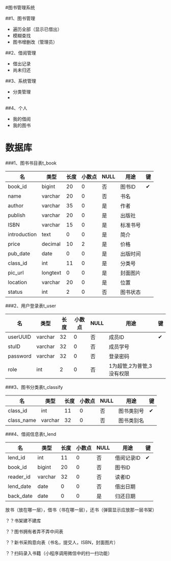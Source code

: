 #图书管理系统

##1、图书管理

- 遍历全部（显示已借出）
- 模糊查找
- 图书增删改（管理员）

##2、借阅管理

- 借出记录
- 尚未归还

##3、系统管理

* 分类管理
* 

##4、个人

* 我的借阅
* 我的图书


# 数据库

###1、图书书目表t_book

| 名           | 类型     | 长度 | 小数点 | NULL | 用途     | 键   |
| ------------ | -------- | ---- | ------ | ---- | -------- | ---- |
| book_id      | bigint   | 20   | 0      | 否   | 图书ID   | ✔    |
| name         | varchar  | 20   | 0      | 否   | 书名     |      |
| author       | varchar  | 35   | 0      | 是   | 作者     |      |
| publish      | varchar  | 20   | 0      | 是   | 出版社   |      |
| ISBN         | varchar  | 15   | 0      | 是   | 标准书号 |      |
| introduction | text     | 0    | 0      | 是   | 简介     |      |
| price        | decimal  | 10   | 2      | 是   | 价格     |      |
| pub_date     | date     | 0    | 0      | 是   | 出版时间 |      |
| class_id     | int      | 11   | 0      | 是   | 分类号   |      |
| pic_url      | longtext | 0    | 0      | 是   | 封面图片 |      |
| location     | varchar  | 20   | 0      | 是   | 位置     |      |
| status       | int      | 2    | 0      | 否   | 图书状态 |      |

###2、用户登录表t_user

| 名       | 类型    | 长度 | 小数点 | NULL | 用途                      | 键   |
| -------- | ------- | ---- | ------ | ---- | ------------------------- | ---- |
| userUUID | varchar | 32   | 0      | 否   | 成员ID                    | ✔    |
| stuID    | varchar | 32   | 0      | 否   | 成员学号                  |      |
| password | varchar | 32   | 0      | 否   | 登录密码                  |      |
| role     | int     | 2    | 0      | 否   | 1为超管,2为普管,3没有权限 |      |

###3、图书分类表t_classify 

| 名         | 类型    | 长度 | 小数点 | NULL | 用途       | 键   |
| ---------- | ------- | ---- | ------ | ---- | ---------- | ---- |
| class_id   | int     | 11   | 0      | 否   | 图书类别号 | ✔    |
| class_name | varchar | 32   | 0      | 否   | 图书类别名 |      |

###4、借阅信息表t_lend

| 名        | 类型    | 长度 | 小数点 | NULL | 用途       | 键   |
| --------- | ------- | ---- | ------ | ---- | ---------- | ---- |
| lend_id   | int     | 11   | 0      | 否   | 借阅记录ID | ✔    |
| book_id   | bigint  | 20   | 0      | 否   | 图书ID     |      |
| reader_id | varchar | 32   | 0      | 否   | 读者ID     |      |
| lend_date | date    | 0    | 0      | 否   | 借出日期   |      |
| back_date | date    | 0    | 0      | 是   | 归还日期   |      |



放书（放在哪一层），借书（书在哪一层），还书（弹窗显示应放那一层书架）

？？书架建不建库

？？图书拥有者弄不弄中间表

？？新书采购意向表（书名，提交人，ISBN，封面图片）

？？扫码录入书籍（小程序调用微信中的扫一扫功能）


